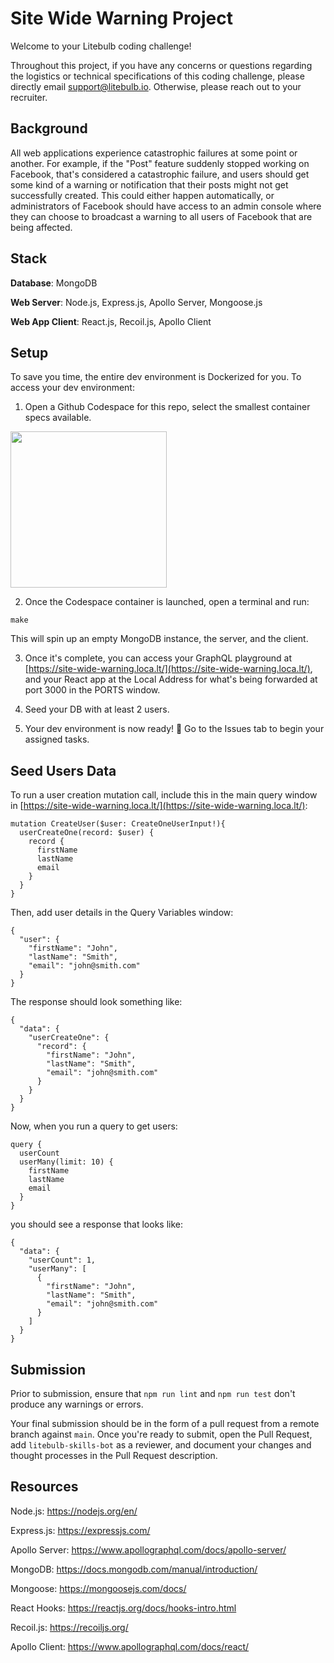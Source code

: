 # Site Wide Warning Project

Welcome to your Litebulb coding challenge!

Throughout this project, if you have any concerns or questions regarding the logistics or technical specifications of this coding challenge, please directly email support@litebulb.io. Otherwise, please reach out to your recruiter.

## Background
All web applications experience catastrophic failures at some point or another. For example, if the "Post" feature suddenly stopped working on Facebook, that's considered a catastrophic failure, and users should get some kind of a warning or notification that their posts might not get successfully created. This could either happen automatically, or administrators of Facebook should have access to an admin console where they can choose to broadcast a warning to all users of Facebook that are being affected.

## Stack
**Database**: MongoDB

**Web Server**: Node.js, Express.js, Apollo Server, Mongoose.js

**Web App Client**: React.js, Recoil.js, Apollo Client

## Setup
To save you time, the entire dev environment is Dockerized for you. To access your dev environment:
1. Open a Github Codespace for this repo, select the smallest container specs available.
<p align="left">
  <img src="https://docs.github.com/assets/cb-244965/images/help/codespaces/new-codespace-button.png" width="250">
</p>

2. Once the Codespace container is launched, open a terminal and run:
```
make
```

This will spin up an empty MongoDB instance, the server, and the client.

3. Once it's complete, you can access your GraphQL playground at [https://site-wide-warning.loca.lt/](https://site-wide-warning.loca.lt/), and your React app at the Local Address for what's being forwarded at port 3000 in the PORTS window.

3. Seed your DB with at least 2 users.
4. Your dev environment is now ready! 🚀 Go to the Issues tab to begin your assigned tasks.

## Seed Users Data
To run a user creation mutation call, include this in the main query window in [https://site-wide-warning.loca.lt/](https://site-wide-warning.loca.lt/):
```
mutation CreateUser($user: CreateOneUserInput!){
  userCreateOne(record: $user) {
    record {
      firstName
      lastName
      email
    }
  }
}
```

Then, add user details in the Query Variables window:
```
{
  "user": {
    "firstName": "John",
    "lastName": "Smith",
    "email": "john@smith.com"
  }
}
```

The response should look something like: 
```
{
  "data": {
    "userCreateOne": {
      "record": {
        "firstName": "John",
        "lastName": "Smith",
        "email": "john@smith.com"
      }
    }
  }
}
```

Now, when you run a query to get users:
```
query {
  userCount
  userMany(limit: 10) {
    firstName
    lastName
    email
  }
}
```

you should see a response that looks like:
```
{
  "data": {
    "userCount": 1,
    "userMany": [
      {
        "firstName": "John",
        "lastName": "Smith",
        "email": "john@smith.com"
      }
    ]
  }
}
```


## Submission
Prior to submission, ensure that `npm run lint` and `npm run test` don't produce any warnings or errors.

Your final submission should be in the form of a pull request from a remote branch against `main`. Once you're ready to submit, open the Pull Request, add `litebulb-skills-bot` as a reviewer, and document your changes and thought processes in the Pull Request description.

## Resources

Node.js: https://nodejs.org/en/

Express.js: https://expressjs.com/

Apollo Server: https://www.apollographql.com/docs/apollo-server/

MongoDB: https://docs.mongodb.com/manual/introduction/

Mongoose: https://mongoosejs.com/docs/

React Hooks: https://reactjs.org/docs/hooks-intro.html

Recoil.js: https://recoiljs.org/

Apollo Client: https://www.apollographql.com/docs/react/
